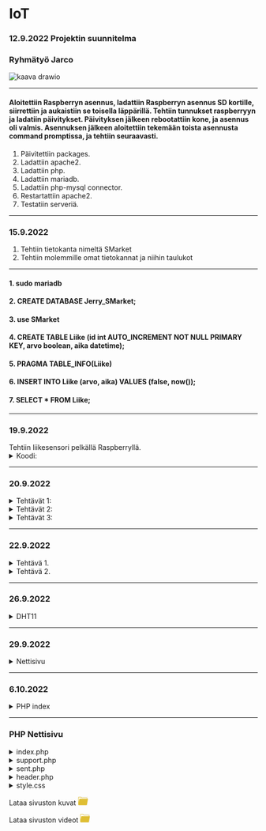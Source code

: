 # IoT

### 12.9.2022 Projektin suunnitelma

### Ryhmätyö Jarco


![kaava drawio](https://user-images.githubusercontent.com/113332610/189615513-e08b5469-86d4-45cd-aecb-be395c0a7cd5.png)

--------------------------------------------------------------------------------------------------

#### Aloitettiin Raspberryn asennus, ladattiin Raspberryn asennus SD kortille, siirrettiin ja aukaistiin se toisella läppärillä. Tehtiin tunnukset raspberryyn ja ladatiin päivitykset. Päivityksen jälkeen rebootattiin kone, ja asennus oli valmis. Asennuksen jälkeen aloitettiin tekemään toista asennusta command promptissa, ja tehtiin seuraavasti.



   1. Päivitettiin packages.
   2. Ladattiin apache2.
   3. Ladattiin php.
   4. Ladattiin mariadb.
   5. Ladattiin php-mysql connector.
   6. Restartattiin apache2.
   7. Testatiin serveriä.
  
--------------------------------------------------------------------------------------------------

### 15.9.2022

   1. Tehtiin tietokanta nimeltä SMarket
   2. Tehtiin molemmille omat tietokannat ja niihin taulukot

--------------------------------------------------------------------------------------------------

   #### 1. sudo mariadb
   #### 2. CREATE DATABASE Jerry_SMarket;
   #### 3. use SMarket
   #### 4. CREATE TABLE Liike (id int AUTO_INCREMENT NOT NULL PRIMARY KEY, arvo boolean, aika datetime);
   #### 5. PRAGMA TABLE_INFO(Liike)
   #### 6. INSERT INTO Liike (arvo, aika) VALUES (false, now());
   #### 7. SELECT * FROM Liike;

--------------------------------------------------------------------------------------------------

 <h3>19.9.2022</h3>
  Tehtiin liikesensori pelkällä Raspberryllä.
  <details>
    <summary>
      Koodi:
    </summary>
  
      import time
      import RPi.GPIO as GPIO // (Lisättiin libraryt jota voi käyttää koodissa)
      
      pin = 4 // (Variable)
      GPIO.setmode(GPIO.BCM)   // (Setuppi)
      GPIO.setup(pin, GPIO.IN)
      
      def getTime():
        result = time.localtime()
        time_string = time.strftime("%m/%d&%y/, %H:%M:%S:", result)
        return time_string  // (Funktiolla haetaan aikaa)
        
      try:
        while True:
          timeResult = getTime()
          if GPIO.input(pin):
            print("Liikettä: "+ str(timeResult))
          else:
            print("Ei liikettä: "+ str(timeResult))
          time.sleep(2.5)  // (Kokeillaan onko virheitä jos ei ole niin toimii)
      except:
        print("-")
        GPIO.cleanup()
  </details>
  
  --------------------------------------------------------------------------------------------------
  
  <h3>20.9.2022</h3>
   <details>
    <summary>
     Tehtävät 1:
 </summary>
 
1. EEPROM on haihtumatonta puolijohdemuistia, joka voidaan uudelleenkirjoittaa n. 10 000–100 000 kertaa. EEPROM-muistia käytetään pääasiassa asetustietojen tallentamiseen mikroprosessorin tai mikrokontrollerin sisältävissä laitteissa.
2. UART eli sarjaliikennepiiri on laitteisto tai mikropiiri, joka muuntaa rinnakkaismuotoista tietoa sarjamuotoiseksi ja päinvastoin.
3. I2C on yksinkertainen kaksisuuntainen ohjaus- ja tiedonsiirtoväylä. Tavallisin käyttö kulutuselektroniikassa on näytön tai television liitännän kyky kertoa nimensä ja tarkkuutensa tietokoneelle VGA-, DVI- tai HDMI-liittimen sisässä olevan I2C-liitynnän kautta. I2C-väylässä on sarjamuotoinen data- ja kellolinja.
4. SIP on IP-puhelinyhteyksien luonnista vastaava tietoliikenneprotokolla. SIP on korvaamassa vanhemman videoneuvotteluun käytetyn H.323-protokollan. SIP-protokollan avulla voidaan muodostaa puhelinyhteyksiä.
5. Mitä eroa on I2C ja SIP? I2C on half-duplex-viestintä ja SPI on full-duplex-viestintä. I2C on kaksijohtiminen protokolla ja SPI on nelijohdinprotokolla.
</details>

   <details>
    <summary>
     Tehtävät 2:
 </summary>

### 1. Raspberryn lämpötila = $vcgencmd measure_temp
### 2. Kuinka paljon tilaa jäljellä = $df -Bm
### 3. Miten vaihdetaan polusta toiseen = $cd ~
</details>

  <details>
    <summary>
      Tehtävät 3:
    </summary>
  
      apt-get update = päivittää raspberryn
      clear = pyyhkii kaiken terminaalista
      date = näyttää päivämäärän
      find / -name esimerkki.txt = etsii tiedoston nimellä
      nano example.txt = voi kontrolloida
      poweroff = laittaa virrat kiinni
      raspi-config = aukaisee raspin configurationin
      reboot = käynnistää uudelleen
      shutdown -h now = sulkee heti
      shutdown -h 01:22: = sulkee asettaman ajan päästä
      startx = menee serverille X

      cat esimerkki.txt = aukaisee tai tekee tiedoston
      cd/abc/xyz = path directory
      ls -l = listaa sovellukset
      mkdir esimerkki:_polku = tekee directoryn
      mv XXX = ei löydy
      rm esimerkki.txt = poistaa tiedoston
      scp user@10.0.0.32:/some/path/tiedosto.txt = kopioi tiedostoja kahden paikan välillä
      touch example.txt = muuttaa timestamppia

      ifconfig = näyttää netin tiedot
      iwconfig = näyttää langattoman netin tiedot
      iwlist wlan0 scan = scannaa langattoman yhteyden
      iwlist wlan0 | grep ESSID = 
      nmap = näyttää mikä service on auki
      ping = näyttää yhteyden nopeude
      wget https://www.website.com/example.txt = näyttää nettisivun tiedot


      cat /proc/meminfo = memoryn info
      cat /proc/partitions = Näyttää väliseinät
      cat /proc/version = Näyttää versiot
      df -h = Näyttää paljon tilaa on jäljellä
      df / = näyttää tilaa tietyllä systeemillä
      dpkg - -get-selections | grep XXX 
      dpkg - -get-selections
      free = näyttää käytetyn muistin
      hostname -l
      lsusb = näyttää tietoja usb laitteista
      UP key = näyttää aiemmin syötetyt komennot terminaalissa
      vcgencmd measure_temp = näyttää raspberryn lämpötilan
      vcgencmd get_mem arm && vcgencmd get_mem gpu = arm memoryn käyttö ja GPU memoryn käyttö
      
  </details>
  
  --------------------------------------------------------------------------------------------------
  
   <h3>22.9.2022</h3>
  <details>
    <summary>
     Tehtävä 1.
    </summary>
 
 A)
 
    - sudo mariadb (käynnistää mariadb:n)
    - show databases; (näyttää tietokannat)
  
  B)
 
    - use SMarket (menee tietokantaan)
    - SELECT * FROM Liike; (avaa taulukon)
    - desc Liike; (näyttää kaiken tiedon)
 
  
  </details>
  
  
  
  <details>
    <summary>
     Tehtävä 2.
    </summary>
   
         import time
         import datetime
         import mariadb
         import RPi.GPIO as GPIO


         inputPin = 4
         sleepTime = 5


         GPIO.setmode(GPIO.BCM)
         GPIO.setup(inputPin, GPIO.IN)

         conn = mariadb.connect(user="jaje", password="JarcoJerry1", host="localhost", database="SMarket")
         cur = conn.cursor()


         try:

         while True:

         inputType = GPIO.input(inputPin)
         curTime = datetime.datetime.now()

         #sqlStr = "INSERT INTO Liike (arvo, aika) VALUES({boolean}, '{timeCurrently}')".format(boolean = inputType, timeCurrently = curTime)
         #sqlStr = "INSERT INTO Liike (arvo, aika) VALUES(%s, '%s')" % (inputType, curTime)
         sqlStr = f"INSERT INTO Liike (arvo, aika) VALUES({inputType}, '{curTime}')"

         print(sqlStr)
         cur.execute(sqlStr)
         conn.commit()

         time.sleep(sleepTime)

         except:
         print("Ei toimi")

         conn.close()

   </details>
  
  --------------------------------------------------------------------------------------------------
   
<h3>26.9.2022</h3>
   
  <details>
    <summary>
     DHT11
    </summary>
 
     import time
     import Adafruit_DHT
     import datetime
     import mariadb



     sensor = Adafruit_DHT.DHT11
     pin = 4
     waitTime = 5



     conn = mariadb.connect(user="jaje", password="JarcoJerry1", host="localhost", database="SMarket")
     cur = conn.cursor()



     try:
     while True:

     curTime = datetime.datetime.now()
     humidity, temperature = Adafruit_DHT.read_retry(sensor, pin)

     sqlStr = "INSERT INTO Liike (arvo, aika) VALUES({boolean}, '{timeCurrently}')".format(boolean = temperature, timeCurrently = curTime)
     print(sqlStr)
     cur.execute(sqlStr)
     time.sleep(waitTime)

     except RuntimeError as error:
     print(error.args[0])
     print("Ei Toimi")

</details>

--------------------------------------------------------------------------------------------------

<h3>29.9.2022</h3>
   
  <details>
    <summary>
     Nettisivu
    </summary>
 
     <!-- Documentti tyyppi -->
     <!DOCTYPE html>



     <html>

       <!-- Headeri -->

       <head>
         <title>Hälytin</title>
       </head>

       <body>

         <!-- Siirä data taulukkoon -->

         <div style="
           box-sizing: border-box;
           border: 2px solid #969696;
           border-radius: 5px;
           background: #fffffff;
         ">
           <center>

             <!-- Otsikko -->

             <h1 style="
               align-left: center;
               align-right: center;
               text-align: center;
               color: rgb(255,55,55);
               font-family: Courier New;
             ">HÄLYTIN</h1><br>

             <!-- Ala Otsikko -->

             <img src="images/skul" alt="skull emoj" width=100 height=100><br>
             <h2 style="font-family: Courier New;">Data:</h2>



            <!-- PHP -->



            <?php

               // Laitetaan muuttujat, ja niille arvot.

               $servername = "localhost";
               $username = "jaje";
               $password = "JarcoJerry1";
               $dbname = "SMarket";
               $conn = new mysqli($servername, $username, $password, $dbname); // Yhteys databaseen

               // Katsotaanko toimiiko yhteys vai ei, jos toimii se jatkaa ohjelmaa, jos ei se antaa sivulle viestin.

               if ($conn->connect_error){
                 die("😭😭 Connection failed 😭😭" . $conn->connection_error);
               }

               // Yhteys toimii, joten jatkaa ohjelmaa. Asettaa SQL komennon ja syöttää sen.

               $sql = "SELECT id, arvo FROM Liike ORDER BY -id LIMIT 10";
               $data = $conn->query($sql);

               // Antaa sivulle kaikki tiedot muuttujan "data" sisältä ja syöttää ne sivulle.

               ?>
               <table>
                 <style>

                   table, th, td {
                     border-radius: 5px;
                   }

                   table {
                     border: 1px solid #ccd6dd;
                     font-family: arial, sans-serif;
                     width: 25%;
                   }



                  td, th {
                     border: 1px solid #edf7ff;
                     text-align: left;
                     padding: 10px;
                   }

                   tr:nth-child(even) {
                     border: 1px solid #edf7ff;
                     background-color: #ccd6dd;
                   }



                </style>
                   <tr>
                     <th>id</th>
                     <th>arvo</th>
                   </tr>
               <?php
                 while($row = $data->fetch_assoc()){
                   ?>
                   <tr>
                     <td><?php echo $row["id"]?></td>
                     <td><?php echo $row["arvo"]?></td>
                   </tr>
                   <?php
                 }
               ?>
               </table>
               <?php

               // Sulkee yhteyden.

               $conn->close();



            ?><br>

             <!-- Nappula -->

             <button style="
               box-sizing: border-box;
               border: 2px solid #ccd6dd;
               border-radius: 5px;
               width: 25%;
               height: 50px;
               color: rgb(255,55,55);
               background: #ffffff;
               font: bold 5pt Arial;
               font-family: Courier New;
               font-size: 24px;
             ">FREE DOWNLOAD</button>

             <!-- Linkki -->

             <p style="font-family: bold 10pt, Courier New;">Powered by S-Ketju</p>
             <a href="https://www.s-ryhma.fi">Linkki</a>

           </center><br>
         </div>
       </body>

     </html>

</details>

--------------------------------------------------------------------------------------------------

<h3>6.10.2022</h3>
  <details>
     <summary>
       PHP index
     </summary>

       Tehtiin azure serveri MySQL workbenchillä
       kirjauduttiin admin-tunnuksilla
       
       komennot:
       - cd Tietopolku
       - $php -S localhost:8000
       
   </details>
   
   --------------------------------------------------------------------------------------------------
   
   <h3>PHP Nettisivu</h3>
   <details>
     <summary>
        index.php
     </summary>
   
         <html>
          <!-- Headeri -->
          <head>
             <title>Hälytin</title>
             <meta name="viewport" content="width=device-width, initial-scale=1">
             <link href="style/style.css" rel="stylesheet">

       </head>

       <body>

           <!-- Siirä data taulukkoon -->

           <div class="background2">
           <center>

               <!-- Otsikko -->

               <h1 style="
               text-align: center;
               color: rgb(255,55,55);
               font-family: Courier New;
               ">HÄLYTIN</h1><br>

               <!-- Ala Otsikko -->

               <img src="images/skul.png" alt="skull emoj" width=100 height=100><br><br><br>

               <!-- FORM -->
               <button class="collapsible" style="
                   border: 2px solid #ccd6dd;
                   border-radius: 5px;
               ">Luo käyttäjä</button>
               <div class="content"><br>
                   <form

                   action="https://www.salpaus.fi"
                   method="post"
                   enctype="text/plain"
                   name="asasddsa"

                   class="background">



                       <h2 style="font-family: Courier New;">Luo käyttäjä:</h2>

                       <label for="fname" class="answerText">NIMI:</label>
                       <input type="text" class="answerBox" id="fname" name="fname"><br><br>

                       <label for="nikä" class="answerText">IKÄ:</label>
                       <input type="number" class="answerBox"  id="nikä" name="nikä"><br><br>

                       <label for="tarvitsee" class="answerText">KORTIN NUMERO JA CCV:</label>
                       <input type="text" class="answerBox"  id="tarvitsee" name="tarvitsee" required><br><br>

                       <button inline="true" class="acbutton" style="
                         background-color: rgb(255, 119, 119);
                       ">RESET</button>

                       <button type="submit" value="Send" inline="true" class="acbutton"
                       style="background-color: lightgreen;"
                       background-color: lightgreen;
                       >LÄHETÄ</button><br>


                   </form>
               </div><br>

               <!-- PHP -->

               <button class="collapsible" style="
                   border: 2px solid #ccd6dd;
                   border-radius: 5px;
               ">Avaa logit</button>
               <div class="content">

                   <!-- Ala Otsikko -->

                   <h2 style="font-family: Courier New;">Data:</h2>

                   <?php

                   // Laitetaan muuttujat, ja niille arvot.

                   include 'config.php';
                   $conn = new mysqli($servername, $username, $password, $dbname); // Yhteys databaseen

                   // Katsotaanko toimiiko yhteys vai ei, jos toimii se jatkaa ohjelmaa, jos ei se antaa sivulle viestin.

                   if ($conn->connect_error){
                       die("😭😭 Connection failed 😭😭" . $conn->connection_error);
                   }

                   // Yhteys toimii, joten jatkaa ohjelmaa. Asettaa SQL komennon ja syöttää sen.

                   $sql = "SELECT id, arvo FROM JerrySQL ORDER BY -id LIMIT 10";
                   $data = $conn->query($sql);
                   $savingData = "['Element', 'Joku liikkui', { role: 'style' } ]," 

                   // Antaa sivulle kaikki tiedot muuttujan "data" sisältä ja syöttää ne sivulle.

                   ?>
                   <table id="datalist">
                       <style>

                       table, th, td {
                           border-radius: 5px;
                       }

                       table {
                           border: 1px solid #ccd6dd;
                           font-family: arial, sans-serif;
                           width: 25%;
                       }

                       td, th {
                           border: 1px solid #edf7ff;
                           text-align: left;
                           padding: 10px;
                       }

                       tr:nth-child(even) {
                           border: 1px solid #edf7ff;
                           background-color: #ccd6dd;
                       }

                       </style>
                       <tr>
                           <th>id</th>
                           <th>arvo</th>
                       </tr>
                   <?php
                       while($row = $data->fetch_assoc()){
                       $savingData = $savingData . "['" . $row["id"] . "', " . $row["arvo"] . ", 'rgb(255,55,55)'],"
                       ?>
                       <tr>
                           <td><?php echo $row["id"]?></td>
                           <td><?php echo $row["arvo"]?></td>
                       </tr>
                       <?php
                       }
                   ?>
                   </table>
                   <?php

                   // Sulkee yhteyden.
                   $conn->close();

                   ?><br>
               </div><br>

               <button class="collapsible" style="
                   border: 2px solid #ccd6dd;
                   border-radius: 5px;
               ">Avaa kaava</button>
               <div class="content"><br>
               <div id="piechart" class='chart'> </div>


               </div><br>


               <!-- Nappula -->

               <button class="buttonVar">ILMAINEN LATAUS</button><br><br>
               <a href= "support.php"><button class="buttonVar">SUPPORT SIVU</button></a>
               <br>

               <!-- Linkki -->

               <video width="320" height="240" class="video" controls>
                   <source src="videos/tutorial.mp4" type="video/mp4">
               </video><br>




               <p style="font-family: bold 10pt, Courier New;">Powered by S-Ketju</p>
               <a href="https://www.s-ryhma.fi">Linkki</a>

           </center><br>

           <script>
               var coll = document.getElementsByClassName("collapsible");
               var buttonVar = document.getElementsByClassName("buttonVar")
               var i;

               for (i = 0; i < coll.length; i++) {
                 coll[i].addEventListener("click", function() {
                   this.classList.toggle("active");
                   var content = this.nextElementSibling;
                   if (content.style.maxHeight){
                     content.style.maxHeight = null;
                   } else {
                     content.style.maxHeight = content.scrollHeight + "px";
                   } 
                 });
               }
           </script>


       <script type="text/javascript" src="https://www.gstatic.com/charts/loader.js"></script>
       <script type="text/javascript">
           google.charts.load("current", {packages:['corechart']});
           google.charts.setOnLoadCallback(drawChart);
           window.onresize = drawChart;

           function drawChart() {

               var data = google.visualization.arrayToDataTable([
                   <?php
                       echo $savingData;
                   ?>
               ]);

               var view = new google.visualization.DataView(data);
               view.setColumns([0, 1,
                               { calc: "stringify",
                                   sourceColumn: 1,
                                   type: "string",
                                   role: "annotation" },
                               2]);

               var options = {
                   title: "Liike sensori",
                   titleFontSize:24,
                   fontName: "Courier New",
                   width: "40%",
                   height: "50%",
                   bar: {groupWidth: "95%"},
                   legend: { position: "left" },
               };
               var chart = new google.visualization.ColumnChart(document.getElementById("piechart"));
               chart.draw(view, options);
           }
           </script>


           </div>
       </body>
   </html>
   </details>
   
   <details>
     <summary>
        support.php
     </summary>
      
      <html>
    <head>
        <title>Support</title>
        <meta name="viewport" content="width=device-width, initial-scale=1">
        <link href="style/style.css" rel="stylesheet">
    </head>

    <body>
        <div class="background2">
            <center>
                <h1 style="
                text-align: center;
                color: rgb(255,55,55);
                font-family: Courier New;
                ">SUPPORT</h1><br>
                <img src="images/skul.png" alt="skull emoj" width=100 height=100><br><br><br>


            <button class="buttonVar">ASIAKASPALVELU</button><br><br>
            <a href= "index.php"><button class="buttonVar">TAKAISIN KOTI SIVULLE</button></a><br><br>
        

            <button class="collapsible" style="
                border: 2px solid #ccd6dd;
                border-radius: 5px;
            ">Avaa formi</button>
            <div class="content"><br>
                <form
                
                action="sent.php"
                method="post"
                enctype="text/plain"
                name="asasddsa"
                
                class="background">
               


                    <h2 style="font-family: Courier New;">Täytä:</h2>

                    <label for="fname" class="answerText">SÄHKÖPOSTI OSOITE:</label>
                    <input type="text" class="answerBox" id="fname" name="fname"><br><br>

                    <label for="cdate" class="answerText">PVM:</label>
                    <input type="date" class="answerBox"  id="cdate" name="cdate"><br><br>

                    <label for="info" class="answerText">KERRO ONGELMASTASI:</label>
                    <textarea rows="20" cols="50" style=
                    "font-family: Courier New; width: 80%; height: 100px; resize: none;"
                    id="info" name="info" maxlength="120" required></textarea><br><br>

                    <button inline="true" class="acbutton" style="
                      background-color: rgb(255, 119, 119);
                    ">RESET</button>

                    <button type="submit" value="Send" inline="true" class="acbutton"
                    style="background-color: lightgreen;"
                    background-color: lightgreen;
                    >LÄHETÄ</button><br>
                    
                    
                </form>
            </div><br>
            
                <!-- Ala Otsikko -->
                
                <h2 style="font-family: Courier New;">Forumit:</h2>
                
                <form
                
                action="header.php" method="post"
                class="messagebox">
                
                    <label for="fname" class="answerText">Nimi:</label>
                    <input type="text" class="answerBox" required placeholder="Kirjoita Nimesi" id="fname" name="fname"><br><br>
                
                    <label for="info" class="answerText">Jätä Viesti!</label>
                    <textarea rows="20" cols="50" style=
                    "font-family: Courier New; width: 80%; height: 100px; resize: none;"
                    id="info" name="info" maxlength="120" required placeholder="Kirjoita tähän" required></textarea><br><br>
                
                    <button type="submit" value="Send" inline="true" class="acbutton"
                    style="background-color: lightgreen;"
                    background-color: lightgreen;
                    >LÄHETÄ</button>
                
                </form>

                <?php

               // Laitetaan muuttujat, ja niille arvot.

               $servername = "hyvis.mysql.database.azure.com";
               $username = "db_projekti";
               $password = "Sivyh2022";
               $dbname = "Jerry";
               $conn = new mysqli($servername, $username, $password, $dbname); // Yhteys databaseen

                // Katsotaanko toimiiko yhteys vai ei, jos toimii se jatkaa ohjelmaa, jos ei se antaa sivulle viestin.

                if ($conn->connect_error){
                    die("😭😭 Connection failed 😭😭" . $conn->connection_error);
                }

                // Yhteys toimii, joten jatkaa ohjelmaa. Asettaa SQL komennon ja syöttää sen.

                $sql = "SELECT username, message, aika FROM Chat ORDER BY -id LIMIT 5";
                $data = $conn->query($sql);
                $savingData = "['Element', 'Oh no', { role: 'style' } ]," 

                // Antaa sivulle kaikki tiedot muuttujan "data" sisältä ja syöttää ne sivulle.

                ?>
                <table id="datalist">
                    <style>

                    table, th, td {
                        border-radius: 5px;
                    }

                    table {
                        border: 1px solid #ccd6dd;
                        font-family: Courier New;
                        width: 75%;
                    }

                    th {
                        font-size: 20px;
                    }

                    td, th {
                        border: 1px solid #edf7ff;
                        text-align: left;
                        padding: 10px;
                    }

                    tr:nth-child(even) {
                        border: 1px solid #edf7ff;
                        background-color: #DDDDDD;
                    }

                    </style>
                    <tr>
                        <th>Nimi</th>
                        <th>Viesti</th>
                        <th>Aika</th>
                    </tr>
                <?php
                    while($row = $data->fetch_assoc()){
                    ?>
                    <tr>
                        <td><?php echo  ("<strong>" . $row["username"] . "</strong>")?></td>
                        <td><?php echo $row["message"]?></td>
                        <td><?php echo $row["aika"]?></td>
                    </tr>
                    <?php
                    }
                ?>
                </table>
                <?php

                // Sulkee yhteyden.
                $conn->close();

                ?><br>



                <p style="font-family: bold 10pt, Courier New;">Powered by S-Ketju</p>
                <a href="https://www.s-ryhma.fi">Linkki</a><br><br>

            </center>
                <script>
                    var coll = document.getElementsByClassName("collapsible");
                    var buttonVar = document.getElementsByClassName("buttonVar")
                    var i;
                    
                    for (i = 0; i < coll.length; i++) {
                    coll[i].addEventListener("click", function() {
                        this.classList.toggle("active");
                        var content = this.nextElementSibling;
                        if (content.style.maxHeight){
                        content.style.maxHeight = null;
                        } else {
                        content.style.maxHeight = content.scrollHeight + "px";
                        } 
                    });
                    }
                </script>
        </div>
    </body>
</html>
     </details>
      
<details>
   <summary>
      sent.php
   </summary>

      <html>
      <head>
              <title>Lähetetty</title>
              <meta name="viewport" content="width=device-width, initial-scale=1">
              <link href="style/style.css" rel="stylesheet">
       </head>

          <body>
              <div class="background2">
                  <center>
                      <h1 style="
                      text-align: center;
                      color: rgb(255,55,55);
                      font-family: Courier New;
                      ">Vastauksesi on lähetetty!</h1><br>
                      <img src="images/checkmark.png" alt="skull emoj" width=115 height=100><br><br><br>

                  <a href= "index.php"><button class="buttonVar">TAKAISIN KOTI SIVULLE</button></a><br><br>


                  </center>
              </div>
          </body>
      </html>
</details>
      
<details>
   <summary>
      header.php
   </summary>
   
      <?php

       include 'config.php';
       $conn = new mysqli($servername, $username, $password, $dbname);
       if ($conn->connect_error){
           die("😭😭 Connection failed 😭😭" . $conn->connection_error);
       }

       $formInfoName = $_POST["fname"];
       $formInfoMessage = $_POST["info"];
       $sql = "INSERT INTO Chat (username, message, aika) VALUES ('" . $formInfoName . "', '" . $formInfoMessage . "', now())";

       if ($data = $conn->query($sql) == TRUE) {
           echo "Message sent!";
       } else {
           echo "Error: " . $sql . " " . $conn->error;
           die();
       }

       $conn->close();
       header("Location: support.php");
       die();
      ?>
   
</details>
      
<details>
   <summary>
      style.css
   </summary>


      .buttonVar {
          box-sizing: border-box;
          border: 2px solid #ccd6dd;
          border-radius: 5px;
          width: 35%;
          height: 35px;
          color: rgb(255,55,55);
          background: #ffffff;
          font-weight: bold;
          font-family: Courier New;
          font-size: 24px;
      }
      .answerBox {
          font-family: Courier New;
          width: 80%;
      }


      .chart {
      width: 40%;
      height: 50%;
      display: block;
      }

      .messagebox {
          width: 25%

      }





      .answerText {
          display: block;
          font-family: Courier New; 
          font-weight: bold;
          text-align: left;
          width: 80%;
      }

      .active, .buttonVar:hover {
          background-color: #ccd6dd;
      }

      .collapsible {
          background-color: #ffffff;
          color: #292f33;
          cursor: pointer;
          width: 100%;
          height: 35px;
          border: 2px solid #ccd6dd;
          text-align: left;
          font-size: 15px;
          font-family: Courier New;
          font-weight: bold;
          width: 35%;
      }

      .active, .collapsible:hover {
          background-color: rgb(255,55,55);
      }

      .collapsible:after {
          content: '\002B';
          color: #292f33;
          font-weight: bold;
          float: right;
          margin-left: 5px;
      }

      .active:after {
          content: "\2212";
      }

      .content {
          padding: 0 18px;
          max-height: 0;
          overflow: hidden;
          transition: max-height 0.2s ease-out;
      }
      .background{
      box-sizing: border-box;
      border: 2px solid #969696;
      border-radius: 5px;
      background: #ffffff;
      background-image: url('../images/testi3.png');
      width: 35%;
      }

      .video{

          width:320px;
          height:240px;
      }
      .background2{
          box-sizing: border-box;
          border: 2px solid #969696;
          border-radius: 5px;
          background: #ffffff;
          background-image: url('../images/testi3.png');
          }

      .acbutton{
      height: 35px;
      box-sizing: border-box;
      border: 2px solid #969696;
      width: 25%;
      border-radius: 5px;
      font-family: Courier New;
      font-weight: bold;
      margin: 25px;
      }
      @media only screen and (max-width: 600px) {
          .buttonVar {
              box-sizing: border-box;
              border: 2px solid #ccd6dd;
              border-radius: 5px;
              width: 75%;
              height: 35px;
              color: rgb(255,55,55);
              background: #ffffff;
              font-weight: bold;
              font-family: Courier New;
              font-size: 12px;
          }

          .background{
              box-sizing: border-box;
              border: 2px solid #969696;
              border-radius: 5px;
              background: #ffffff;
              background-image: url('../images/testi3.png');
              width: 75%;
          }
          .collapsible {
              background-color: #ffffff;
              color: #292f33;
              cursor: pointer;
              width: 100%;
              height: 35px;
              border: 2px solid #ccd6dd;
              text-align: left;
              font-size: 15px;
              font-family: Courier New;
              font-weight: bold;
              width: 75%;
          }
          .video{

              width:90%;
              height:30%;
          }
              .acbutton{
                  height: 35px;
                  box-sizing: border-box;
                  border: 2px solid #969696;
                  width: 50%;
                  border-radius: 10px;
                  font-family: Courier New;
                  font-weight: bold;
                  margin: 5%;
                  font-size: 15px;
                  text-align: center;
                  }
          }

</details>


Lataa sivuston kuvat [![Kuvat](https://github.com/Ljerry6/IoT/blob/main/images/foldericon2.png)](https://github.com/Ljerry6/IoT/tree/main/images)
      
Lataa sivuston videot [![Videot](https://github.com/Ljerry6/IoT/blob/main/images/foldericon2.png)](https://github.com/Ljerry6/IoT/tree/main/videos)



